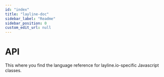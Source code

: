 ```yaml
---
id: "index"
title: "layline-doc"
sidebar_label: "Readme"
sidebar_position: 0
custom_edit_url: null
---
```


# API

This where you find the language reference for layline.io-specific Javascript classes.
